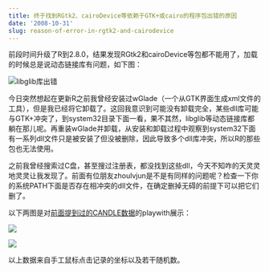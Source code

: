 ```yaml
---
title: 终于找到RGtk2、cairoDevice等依赖于GTK+或cairo的程序包出错的原因
date: '2008-10-31'
slug: reason-of-error-in-rgtk2-and-cairodevice
---
```


前段时间升级了R到2.8.0，结果发现RGtk2和cairoDevice等包都不能用了，加载的时候总是说动态链接库有问题，如下图：

![libglib库出错](https://db.yihui.org/imgur/lzC3r.png)

今日突然想起在更新R之前我曾经安装过wGlade（一个从GTK界面生成xml文件的工具），但是我已经将它卸载了。这回我意识到可能没有卸载完全，某些dll库可能与GTK+冲突了，到system32目录下面一看，果不其然，libglib等动态链接库都躺在那儿呢。再重装wGlade并卸载，从安装和卸载过程中观察到system32下面有一系列dll文件只是被安装了但没被删除，因此导致多个dll库冲突，所以R的那些包也无法使用。

之前我曾经搜索过C盘，甚至搜过注册表，都没找到这些dll，今天不知咋的天灵灵地灵灵让我发现了。前面有位朋友zhoulvjun是不是有同样的问题呢？检查一下你的系统PATH下面是否存在相冲突的dll文件，在确定删掉无碍的前提下可以把它们删了。

以下两图是对[前面提到过的CANDLE数据](/cn/2008/10/birthday-present-to-felix-andrews/)的playwith展示：

![](https://db.yihui.org/imgur/8I7Jh.png)

![](https://db.yihui.org/imgur/NnGgZ.png)

以上数据来自手工鼠标点击记录的坐标以及若干随机数。
